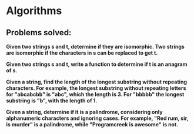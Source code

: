 # Algorithms 

## Problems solved:

**Given two strings s and t, determine if they are isomorphic. Two strings are isomorphic if the characters in s can be replaced to get t.** 

**Given two strings s and t, write a function to determine if t is an anagram of s.** <br>

**Given a string, find the length of the longest substring without repeating characters. For example, the longest substring without repeating letters for "abcabcbb" is "abc", which the length is 3. For "bbbbb" the longest substring is "b", with the length of 1.** <br>

**Given a string, determine if it is a palindrome, considering only alphanumeric characters and ignoring cases. For example, "Red rum, sir, is murder" is a palindrome, while "Programcreek is awesome" is not.**<br>